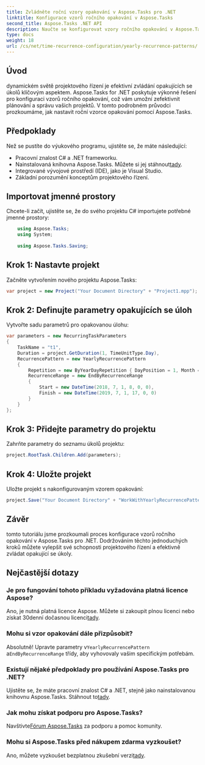```yaml
---
title: Zvládněte roční vzory opakování v Aspose.Tasks pro .NET
linktitle: Konfigurace vzorů ročního opakování v Aspose.Tasks
second_title: Aspose.Tasks .NET API
description: Naučte se konfigurovat vzory ročního opakování v Aspose.Tasks pro .NET. Vylepšete své dovednosti projektového řízení pomocí tohoto podrobného průvodce.
type: docs
weight: 18
url: /cs/net/time-recurrence-configuration/yearly-recurrence-patterns/
---
```

## Úvod
dynamickém světě projektového řízení je efektivní zvládání opakujících se úkolů klíčovým aspektem. Aspose.Tasks for .NET poskytuje výkonné řešení pro konfiguraci vzorů ročního opakování, což vám umožní zefektivnit plánování a správu vašich projektů. V tomto podrobném průvodci prozkoumáme, jak nastavit roční vzorce opakování pomocí Aspose.Tasks.
## Předpoklady
Než se pustíte do výukového programu, ujistěte se, že máte následující:
- Pracovní znalost C# a .NET frameworku.
-  Nainstalovaná knihovna Aspose.Tasks. Můžete si jej stáhnout[tady](https://releases.aspose.com/tasks/net/).
- Integrované vývojové prostředí (IDE), jako je Visual Studio.
- Základní porozumění konceptům projektového řízení.
## Importovat jmenné prostory
Chcete-li začít, ujistěte se, že do svého projektu C# importujete potřebné jmenné prostory:
```csharp
    using Aspose.Tasks;
    using System;
    
    using Aspose.Tasks.Saving;
```
## Krok 1: Nastavte projekt
Začněte vytvořením nového projektu Aspose.Tasks:
```csharp
var project = new Project("Your Document Directory" + "Project1.mpp");
```
## Krok 2: Definujte parametry opakujících se úloh
Vytvořte sadu parametrů pro opakovanou úlohu:
```csharp
var parameters = new RecurringTaskParameters
{
    TaskName = "t1",
    Duration = project.GetDuration(1, TimeUnitType.Day),
    RecurrencePattern = new YearlyRecurrencePattern
    {
        Repetition = new ByYearDayRepetition { DayPosition = 1, Month = Month.July },
        RecurrenceRange = new EndByRecurrenceRange
        {
            Start = new DateTime(2018, 7, 1, 8, 0, 0),
            Finish = new DateTime(2019, 7, 1, 17, 0, 0)
        }
    }
};
```
## Krok 3: Přidejte parametry do projektu
Zahrňte parametry do seznamu úkolů projektu:
```csharp
project.RootTask.Children.Add(parameters);
```
## Krok 4: Uložte projekt
Uložte projekt s nakonfigurovaným vzorem opakování:
```csharp
project.Save("Your Document Directory" + "WorkWithYearlyRecurrencePattern_out.mpp", SaveFileFormat.Mpp);
```
## Závěr
tomto tutoriálu jsme prozkoumali proces konfigurace vzorů ročního opakování v Aspose.Tasks pro .NET. Dodržováním těchto jednoduchých kroků můžete vylepšit své schopnosti projektového řízení a efektivně zvládat opakující se úkoly.
## Nejčastější dotazy
### Je pro fungování tohoto příkladu vyžadována platná licence Aspose?
 Ano, je nutná platná licence Aspose. Můžete si zakoupit plnou licenci nebo získat 30denní dočasnou licenci[tady](https://purchase.aspose.com/temporary-license/).
### Mohu si vzor opakování dále přizpůsobit?
 Absolutně! Upravte parametry v`YearlyRecurrencePattern` a`EndByRecurrenceRange` třídy, aby vyhovovaly vašim specifickým potřebám.
### Existují nějaké předpoklady pro používání Aspose.Tasks pro .NET?
 Ujistěte se, že máte pracovní znalost C# a .NET, stejně jako nainstalovanou knihovnu Aspose.Tasks. Stáhnout to[tady](https://releases.aspose.com/tasks/net/).
### Jak mohu získat podporu pro Aspose.Tasks?
 Navštivte[Fórum Aspose.Tasks](https://forum.aspose.com/c/tasks/15) za podporu a pomoc komunity.
### Mohu si Aspose.Tasks před nákupem zdarma vyzkoušet?
 Ano, můžete vyzkoušet bezplatnou zkušební verzi[tady](https://releases.aspose.com/).